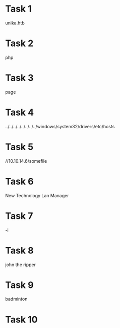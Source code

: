 # Task 1

unika.htb

# Task 2

php

# Task 3

page

# Task 4

../../../../../../../../windows/system32/drivers/etc/hosts

# Task 5

//10.10.14.6/somefile

# Task 6

New Technology Lan Manager

# Task 7

-i

# Task 8

john the ripper

# Task 9

 badminton

# Task 10